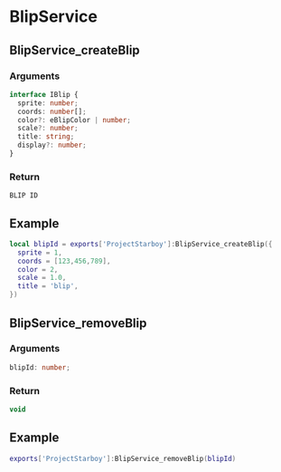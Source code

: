 # BlipService

## BlipService_createBlip

### Arguments

```ts
interface IBlip {
  sprite: number;
  coords: number[];
  color?: eBlipColor | number;
  scale?: number;
  title: string;
  display?: number;
}
```

### Return

`BLIP ID`

## Example

```lua
local blipId = exports['ProjectStarboy']:BlipService_createBlip({
  sprite = 1,
  coords = [123,456,789],
  color = 2,
  scale = 1.0,
  title = 'blip',
})
```

## BlipService_removeBlip

### Arguments

```ts
blipId: number;
```

### Return

```ts
void
```

## Example

```lua
exports['ProjectStarboy']:BlipService_removeBlip(blipId)
```
